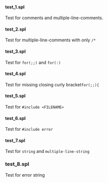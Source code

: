 #### test_1.spl

Test for comments and multiple-line-comments.

#### test_2.spl

Test for multiple-line-comments with only `/*`

#### test_3.spl

Test for `for(;;)` and `for(:)`

#### test_4.spl

Test for missing closing curly bracket`for(;;){`

#### test_5.spl

Test for `#include <FILENAME>`

#### test_6.spl

Test for `#include error`

#### test_7.spl

Test for `string` and `multiple-line-string`

### test_8.spl

Test for error string